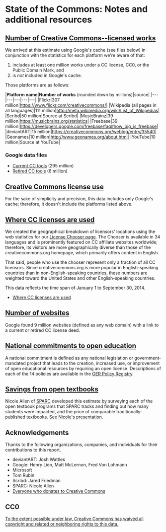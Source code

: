 State of the Commons: Notes and additional resources
============================

[Number of Creative Commons--licensed works](http://stateof.creativecommons.org/#numberofworks)
----------------------------

We arrived at this estimate using Google's cache (see files below) in conjunction with the statistics for each platform we're aware of that:

1. includes at least one million works under a CC license, CC0, or the Public Domain Mark, and
2. is *not* included in Google's cache.

Those platforms are as follows:

|**Platform name**|**Number of works** (rounded down by millions)|source|
|---|---|---|---|---|
|Flickr|307 million|https://www.flickr.com/creativecommons/|
|Wikipedia (all pages in all languages)|111 million|http://meta.wikimedia.org/wiki/List_of_Wikipedias|
|Scribd|50 million|Source at Scribd|
|MusicBrainz|39 million|https://musicbrainz.org/statistics|
|Freebase|39 million|https://developers.google.com/freebase/faq#how_big_is_freebase|
|deviantART|15 million|https://creativecommons.org/weblog/entry/35540|
|Geonames|10 million|http://www.geonames.org/about.html|
|YouTube|10 million|Source at YouTube|

### Google data files
* [Current CC tools](https://github.com/creativecommons/stateofthe/blob/master/data/google-currenttools.csv) (295 million)
* [Retired CC tools](https://github.com/creativecommons/stateofthe/blob/master/data/google-retiredtools.csv) (6 million)

[Creative Commons license use](http://stateof.creativecommons.org/#licenses)
----------------------------

For the sake of simplicity and precision, this data includes only Google's cache; therefore, it doesn't include the platforms listed above.

[Where CC licenses are used](https://stateof.creativecommons.org/#map)
----------------------------

We created the geographical breakdown of licensors' locations using the web statistics for our [License Chooser page](http://creativecommons.org/choose/). The Chooser is available in 34 languages and is prominently featured on CC affiliate websites worldwide; therefore, its visitors are more geographically diverse than those of the creativecommons.org homepage, which primarily offers content in English.

That said, people who use the chooser represent only a fraction of all CC licensors. Since creativecommons.org is more popular in English-speaking countries than in non-English-speaking countries, these numbers are weighted toward the United States and other English-speaking countries.

This data reflects the time span of January 1 to September 30, 2014.

* [Where CC licenses are used](https://github.com/creativecommons/stateofthe/blob/master/data/wherecclicensesareused.csv)

[Number of websites](https://stateof.creativecommons.org/#websites)
----------------------------

Google found 9 million websites (defined as any web domain) with a link to a current or retired CC license deed.

[National commitments to open education](https://stateof.creativecommons.org/#oerpolicies)
----------------------------

A national commitment is defined as any national legislation or government-mandated project that leads to the creation, increased use, or improvement of open educational resources by requiring an open license. Descriptions of each of the 14 policies are available in the [OER Policy Registry](https://wiki.creativecommons.org/OER_Policy_Registry).

[Savings from open textbooks](https://stateof.creativecommons.org/#oersavings)
----------------------------

Nicole Allen of [SPARC](http://www.sparc.arl.org/) developed this estimate by surveying each of the open textbook programs that SPARC tracks and finding out how many students were impacted, and the price of comparable traditionally-published textbooks. [See Nicole's presentation](http://www.slideshare.net/txtbks/billion-dollar-keynote).

Acknowledgements
----------------------------
Thanks to the following organizations, companies, and individuals for their contributions to this report.

* deviantART: Josh Wattles
* Google: Henry Lien, Matt McLernon, Fred Von Lohmann
* Microsoft
* Tom Rubin
* Scribd: Jared Friedman
* SPARC: Nicole Allen
* [Everyone who donates to Creative Commons](https://creativecommons.org/supporters)


CC0
----------------------------

[To the extent possible under law, Creative Commons has waived all copyright and related or neighboring rights to this data.](http://creativecommons.org/publicdomain/zero/1.0/)
